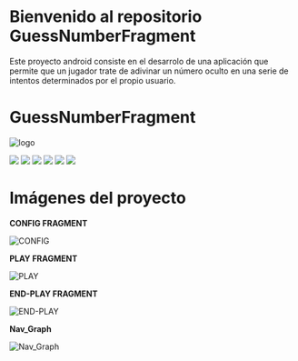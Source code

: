 # Bienvenido al repositorio GuessNumberFragment

Este proyecto android consiste en el desarrolo de una aplicación que permite que un jugador trate de adivinar un número oculto en una serie de intentos determinados por el propio usuario. 

# GuessNumberFragment

![logo](https://user-images.githubusercontent.com/93000360/196013907-14591afe-5748-4bab-bd44-fd317647c4b5.png)

![](https://img.shields.io/github/stars/pandao/editor.md.svg) ![](https://img.shields.io/github/forks/pandao/editor.md.svg) ![](https://img.shields.io/github/tag/pandao/editor.md.svg) ![](https://img.shields.io/github/release/pandao/editor.md.svg) ![](https://img.shields.io/github/issues/pandao/editor.md.svg) ![](https://img.shields.io/bower/v/editor.md.svg)

# Imágenes del proyecto

**CONFIG FRAGMENT**

![CONFIG](https://user-images.githubusercontent.com/93000360/200094847-54bfa5b4-6f19-47d9-a2eb-4afee35c795c.png)


**PLAY FRAGMENT**

![PLAY](https://user-images.githubusercontent.com/93000360/200094884-b45aa64e-7ec7-43e9-a5ca-695f5c85441d.png)


**END-PLAY FRAGMENT**

![END-PLAY](https://user-images.githubusercontent.com/93000360/200094949-8762f810-ad3f-42dc-b265-145c50897c4f.png)


**Nav_Graph**

![Nav_Graph](https://user-images.githubusercontent.com/93000360/200095475-9516ec87-a843-4931-9c44-c0b6ce6c0bf0.png)
